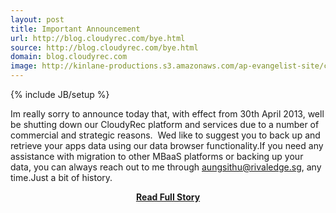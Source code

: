 ```yaml
---
layout: post
title: Important Announcement
url: http://blog.cloudyrec.com/bye.html
source: http://blog.cloudyrec.com/bye.html
domain: blog.cloudyrec.com
image: http://kinlane-productions.s3.amazonaws.com/ap-evangelist-site/curated/screenshots/7536_blog_cloudyrec_com.png
---
```

{% include JB/setup %}<p>Im really sorry to announce today that, with effect from 30th April 2013, well be shutting down our CloudyRec platform and services due to a number of commercial and strategic reasons.  Wed like to suggest you to back up and retrieve your apps data using our data browser functionality.If you need any assistance with migration to other MBaaS platforms or backing up your data, you can always reach out to me through aungsithu@rivaledge.sg, any time.Just a bit of history.</p>
<center><p><a href="http://blog.cloudyrec.com/bye.html" style='padding:25px; font-sze:18px; font-weight: bold;'>Read Full Story</a></p></center>
